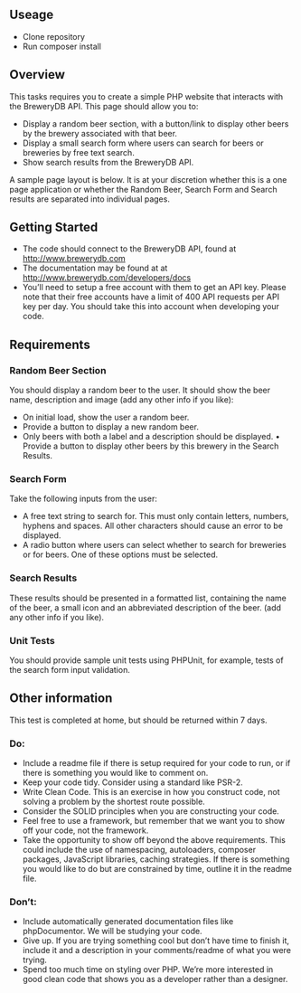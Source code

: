 ## Useage
* Clone repository
* Run composer install

## Overview
This tasks requires you to create a simple PHP website that interacts with the BreweryDB API. This
page should allow you to:
* Display a random beer section, with a button/link to display other beers by the brewery associated
with that beer.
* Display a small search form where users can search for beers or breweries by free text search.
* Show search results from the BreweryDB API.

A sample page layout is below. It is at your discretion whether this is a one page application or
whether the Random Beer, Search Form and Search results are separated into individual pages.

## Getting Started
* The code should connect to the BreweryDB API, found at http://www.brewerydb.com
* The documentation may be found at at http://www.brewerydb.com/developers/docs
* You’ll need to setup a free account with them to get an API key. Please note that their free accounts
have a limit of 400 API requests per API key per day. You should take this into account when
developing your code.

## Requirements
### Random Beer Section
You should display a random beer to the user. It should show the beer name, description and image
(add any other info if you like):
* On initial load, show the user a random beer.
* Provide a button to display a new random beer.
* Only beers with both a label and a description should be displayed.
• Provide a button to display other beers by this brewery in the Search Results.
### Search Form
Take the following inputs from the user:
* A free text string to search for. This must only contain letters, numbers, hyphens and spaces.
All other characters should cause an error to be displayed.
* A radio button where users can select whether to search for breweries or for beers. One of these
options must be selected.
### Search Results
These results should be presented in a formatted list, containing the name of the beer, a small icon
and an abbreviated description of the beer. (add any other info if you like).
### Unit Tests
You should provide sample unit tests using PHPUnit, for example, tests of the search form input
validation.

## Other information
This test is completed at home, but should be returned within 7 days.
### Do:
* Include a readme file if there is setup required for your code to run, or if there is something you
would like to comment on.
* Keep your code tidy. Consider using a standard like PSR-2.
* Write Clean Code. This is an exercise in how you construct code, not solving a problem by the
shortest route possible.
* Consider the SOLID principles when you are constructing your code.
* Feel free to use a framework, but remember that we want you to show off your code, not the
framework.
* Take the opportunity to show off beyond the above requirements. This could include the use of
namespacing, autoloaders, composer packages, JavaScript libraries, caching strategies. If there is
something you would like to do but are constrained by time, outline it in the readme file.
### Don’t:
* Include automatically generated documentation files like phpDocumentor. We will be studying
your code.
* Give up. If you are trying something cool but don’t have time to finish it, include it and a description
in your comments/readme of what you were trying.
* Spend too much time on styling over PHP. We’re more interested in good clean code that shows
you as a developer rather than a designer.